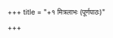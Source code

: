 +++
title = "+१ मित्रलाभः (पूर्णपाठः)"

+++

<div class="js_include" includetitle="false" newlevelforh1="1" unfilled url="../"></div>
<div class="js_include" includetitle="true" newlevelforh1="1" unfilled url="../01-kathAmukham/"></div>
<div class="js_include" includetitle="true" newlevelforh1="1" unfilled url="../02-prastAvanA_kathaA/"></div>
<div class="js_include" includetitle="true" newlevelforh1="1" unfilled url="../03-kapotakathA/"></div>
<div class="js_include" includetitle="true" newlevelforh1="1" unfilled url="../04-kAkasya_viraktiH/"></div>
<div class="js_include" includetitle="true" newlevelforh1="1" unfilled url="../05-hiraNyakena_kathAvarNanam/"></div>
<div class="js_include" includetitle="true" newlevelforh1="1" unfilled url="../06-chitrAngAgamanam/"></div>
<div class="js_include" includetitle="true" newlevelforh1="1" unfilled url="../07-mantharasya_bandhamochanam/"></div>